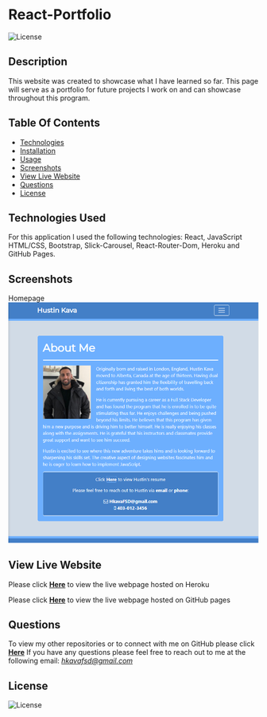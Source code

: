 # React-Portfolio
![License](https://img.shields.io/badge/License%3A-MIT-darkgreen.svg)

## Description
This website was created to showcase what I have learned so far. This page will serve as a portfolio for future projects I work on and can showcase throughout this program.

## Table Of Contents
- [Technologies](#Technologies-Used)
- [Installation](#Installation)
- [Usage](#Usage)
- [Screenshots](#Screenshots)
- [View Live Website](#View-Live-Website)
- [Questions](#Questions)
- [License](#License)

## Technologies Used
For this application I used the following technologies: React, JavaScript HTML/CSS, Bootstrap, Slick-Carousel, React-Router-Dom, Heroku and GitHub Pages.

## Screenshots
Homepage
![](public/images/Screenshot2.PNG)


## View Live Website  
Please click **[Here]()** to view the live webpage hosted on Heroku

Please click **[Here](https://hustinkava.github.io/React-Portfolio/#/)** to view the live webpage hosted on GitHub pages


## Questions
To view my other repositories or to connect with me on GitHub please click **[Here](https://github.com/HustinKava/)**
If you have any questions please feel free to reach out to me at the following email: *hkavafsd@gmail.com*

## License
![License](https://img.shields.io/badge/License%3A-MIT-darkgreen.svg)